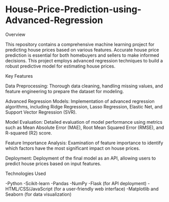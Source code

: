 # House-Price-Prediction-using-Advanced-Regression

Overview

This repository contains a comprehensive machine learning project for predicting house prices based on various features. Accurate house price prediction is essential for both homebuyers and sellers to make informed decisions. This project employs advanced regression techniques to build a robust predictive model for estimating house prices.

Key Features

Data Preprocessing: Thorough data cleaning, handling missing values, and feature engineering to prepare the dataset for modeling.

Advanced Regression Models: Implementation of advanced regression algorithms, including Ridge Regression, Lasso Regression, Elastic Net, and Support Vector Regression (SVR).

Model Evaluation: Detailed evaluation of model performance using metrics such as Mean Absolute Error (MAE), Root Mean Squared Error (RMSE), and R-squared (R2) score.

Feature Importance Analysis: Examination of feature importance to identify which factors have the most significant impact on house prices.

Deployment: Deployment of the final model as an API, allowing users to predict house prices based on input features.

Technologies Used

-Python
-Scikit-learn
-Pandas
-NumPy
-Flask (for API deployment)
-HTML/CSS/JavaScript (for a user-friendly web interface)
-Matplotlib and Seaborn (for data visualization)
